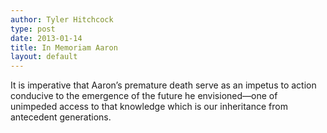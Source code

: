 ```yaml
---
author: Tyler Hitchcock
type: post
date: 2013-01-14
title: In Memoriam Aaron
layout: default
---
```

It is imperative that Aaron’s premature death serve as an impetus to action conducive to the emergence of the future he envisioned—one of unimpeded access to that knowledge which is our inheritance from antecedent generations.
